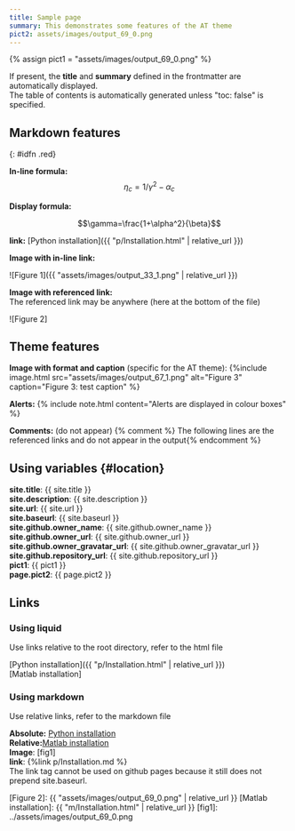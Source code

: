 ```yaml
---
title: Sample page
summary: This demonstrates some features of the AT theme
pict2: assets/images/output_69_0.png
---
```

{% assign pict1 = "assets/images/output_69_0.png" %}

If present, the **title** and **summary** defined in the frontmatter are automatically
displayed.\
The table of contents is automatically generated unless "toc: false" is specified.

## Markdown features
{: #idfn .red}

**In-line formula:** $$\eta_c = 1/\gamma^2 - \alpha_c$$

**Display formula:**

$$\gamma=\frac{1+\alpha^2}{\beta}$$

**link:**
[Python installation]({{ "p/Installation.html" | relative_url }})

**Image with in-line link:**

![Figure 1]({{ "assets/images/output_33_1.png" | relative_url }})

**Image with referenced link:**\
The referenced link may be anywhere (here at the bottom of the file)

![Figure 2]

## Theme features

**Image with format and caption** (specific for the AT theme):
{%include image.html src="assets/images/output_67_1.png"
alt="Figure 3" caption="Figure 3: test caption" %}

**Alerts:**
{% include note.html content="Alerts are displayed in colour boxes" %}

**Comments:** (do not appear)
{% comment %} The following lines are the referenced links
and do not appear in the output{% endcomment %}

## Using variables {#location}

**site.title**: {{ site.title }}\
**site.description**: {{ site.description }}\
**site.url**: {{ site.url }}\
**site.baseurl**: {{ site.baseurl }}\
**site.github.owner_name**: {{ site.github.owner_name }}\
**site.github.owner_url**: {{ site.github.owner_url }}\
**site.github.owner_gravatar_url**: {{ site.github.owner_gravatar_url }}\
**site.github.repository_url**: {{ site.github.repository_url }}\
**pict1**: {{ pict1 }}\
**page.pict2**: {{ page.pict2 }}

## Links
### Using liquid
Use links relative to the root directory, refer to the html file

[Python installation]({{ "p/Installation.html" | relative_url }})\
[Matlab installation]
### Using markdown
Use relative links, refer to the markdown file

**Absolute:** [Python installation](/p/Installation.md)\
**Relative:**[Matlab installation](../m/Installation.md)\
**Image**: [fig1]\
**link**: {%link p/Installation.md %}\
The link tag cannot be used on github pages because it still does not prepend
site.baseurl.

[Figure 2]: {{ "assets/images/output_69_0.png" | relative_url }}
[Matlab installation]: {{ "m/Installation.html" | relative_url }}
[fig1]: ../assets/images/output_69_0.png
